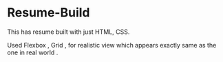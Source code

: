 # Resume-Build
This has resume built with just HTML, CSS.

Used Flexbox , Grid , for realistic view which appears exactly same as the one in real world .
